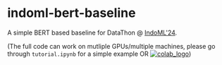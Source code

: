 # indoml-bert-baseline

A simple BERT based baseline for DataThon @ [IndoML'24](https://sites.google.com/view/datathon-indoml24).

(The full code can work on mutliple GPUs/multiple machines, please go through `tutorial.ipynb` for a simple example OR [![colab_logo](https://colab.research.google.com/assets/colab-badge.svg)](https://colab.research.google.com/github/karannb/indoml-bert-baseline/blob/main/tutorial.ipynb))
